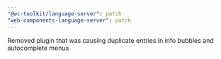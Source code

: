 ```yaml
---
"@wc-toolkit/language-server": patch
"web-components-language-server": patch
---
```


Removed plugin that was causing duplicate entries in info bubbles and autocomplete menus
